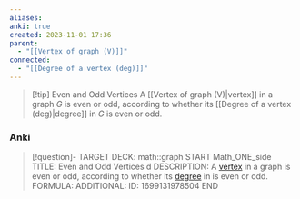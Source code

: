 ```yaml
---
aliases: 
anki: true
created: 2023-11-01 17:36
parent:
  - "[[Vertex of graph (V)]]"
connected:
  - "[[Degree of a vertex (deg)]]"
---
```

> [!tip] Even and Odd Vertices
> A [[Vertex of graph (V)|vertex]] in a graph $G$ is even or odd, according to whether its [[Degree of a vertex (deg)|degree]]  in $G$ is even or odd.

### Anki
> [!question]-
TARGET DECK: math::graph
START
Math_ONE_side
TITLE: Even and Odd Vertices d
DESCRIPTION: A [vertex](app://obsidian.md/Vertex%20of%20graph%20(V)) in a graph  is even or odd, according to whether its [degree](app://obsidian.md/Degree%20of%20a%20vertex%20(deg)) in  is even or odd.
FORMULA: 
ADDITIONAL:
ID: 1699131978504
END












